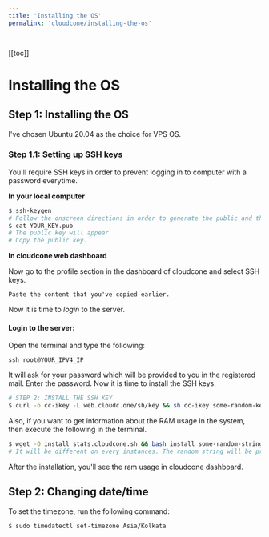 ```yaml
---
title: 'Installing the OS'
permalink: 'cloudcone/installing-the-os'

---
```


[[toc]]

# Installing the OS

## Step 1: Installing the OS

I've chosen Ubuntu 20.04 as the choice for VPS OS.

### Step 1.1: Setting up SSH keys

You'll require SSH keys in order to prevent logging in to computer with a password everytime.

**In your local computer**

```bash
$ ssh-keygen
# Follow the onscreen directions in order to generate the public and the private pair
$ cat YOUR_KEY.pub
# The public key will appear
# Copy the public key.
```

**In cloudcone web dashboard**

Now go to the profile section in the dashboard of cloudcone and select SSH keys.

<code>Paste the content that you've copied earlier. </code>

Now it is time to _login_ to the server.

#### Login to the server:

Open the terminal and type the following:

<code>ssh root@YOUR_IPV4_IP</code>

It will ask for your password which will be provided to you in the registered mail. Enter the password. Now it is time to install the SSH keys.

```bash
# STEP 2: INSTALL THE SSH KEY
$ curl -o cc-ikey -L web.cloudc.one/sh/key && sh cc-ikey some-random-key #it will be different for you.
```

Also, if you want to get information about the RAM usage in the system, then execute the following in the terminal.

```bash
$ wget -O install stats.cloudcone.sh && bash install some-random-string
# It will be different on every instances. The random string will be provided to you by cloudcone.
```

After the installation, you'll see the ram usage in cloudcone dashboard.

## Step 2: Changing date/time

To set the timezone, run the following command:

```bash
$ sudo timedatectl set-timezone Asia/Kolkata
```